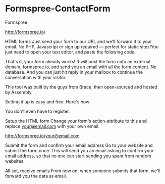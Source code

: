 # Formspree-ContactForm

Formspree

http://formspree.io/

HTML forms Just send your form to our URL and we'll forward it to your email. No PHP, Javascript or sign up required — perfect for static sites!You just need to open your text editor, and paste the following code:

That's it, your form already works! It will post the form onto an external domain, formspree.io, and send you an email with all the form content. No database. And you can just hit reply in your mailbox to continue the conversation with your visitor.

This tool was built by the guys from Brace, then open-sourced and hosted by Assembly.

Setting it up is easy and free. Here's how:

You don't even have to register.

Setup the HTML form
Change your form's action-attribute to this and replace your@email.com with your own email.

http://formspree.io/your@email.com

Submit the form and confirm your email address
Go to your website and submit the form once. This will send you an email asking to confirm your email address, so that no one can start sending you spam from random websites.

All set, receive emails
From now on, when someone submits that form, we'll forward you the data as email.


